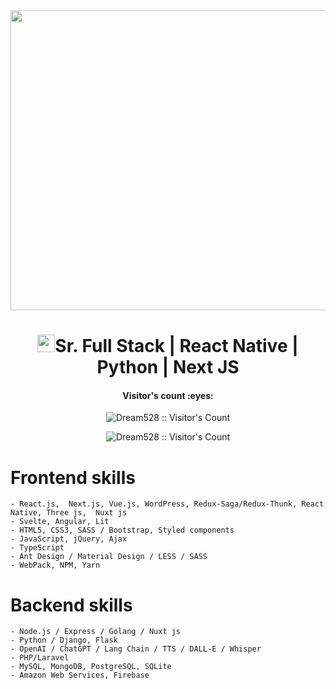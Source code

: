 <img src="https://www.a2itsoft.com/uploads/1708430736.jpg" width="1000" height="480">
<h1 align="center"><img src="https://media.giphy.com/media/hvRJCLFzcasrR4ia7z/giphy.gif" width="28">Sr. Full Stack | React Native | Python | Next JS</h1>

<h4 align="center">Visitor's count :eyes:</h4>
<p align="center"><img src="https://profile-counter.glitch.me/{MatthewPJ000}/count.svg" alt="Dream528 :: Visitor's Count" /></p>

<p align='center'>
<img src="https://jack-profile.vercel.app/_next/image?url=%2Fimages%2Fprofile-1.png&w=256&q=75" alt="Dream528 :: Visitor's Count" />
</p>

 # Frontend skills
	- React.js,  Next.js, Vue.js, WordPress, Redux-Saga/Redux-Thunk, React Native, Three js,  Nuxt js
	- Svelte, Angular, Lit
  	- HTML5, CSS3, SASS / Bootstrap, Styled components
  	- JavaScript, jQuery, Ajax
  	- TypeScript
  	- Ant Design / Material Design / LESS / SASS
  	- WebPack, NPM, Yarn

 # Backend skills
	- Node.js / Express / Golang / Nuxt js
	- Python / Django, Flask
	- OpenAI / ChatGPT / Lang Chain / TTS / DALL-E / Whisper
	- PHP/Laravel
	- MySQL, MongoDB, PostgreSQL, SQLite
	- Amazon Web Services, Firebase

